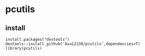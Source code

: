 # pcutils


## install
`install.packages("devtools")`   
`devtools::install_github('Asa12138/pcutils',dependencies=T)`   
`library(pcutils)`   
